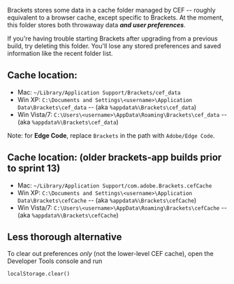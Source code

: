 Brackets stores some data in a cache folder managed by CEF -- roughly equivalent to a browser cache, except specific to Brackets. At the moment, this folder stores both throwaway data **_and user preferences_**.

If you're having trouble starting Brackets after upgrading from a previous build, try deleting this folder. You'll lose any stored preferences and saved information like the recent folder list.

## Cache location:

* Mac: ```~/Library/Application Support/Brackets/cef_data```
* Win XP: ```C:\Documents and Settings\<username>\Application Data\Brackets\cef_data``` -- (aka ```%appdata%\Brackets\cef_data```)
* Win Vista/7: ```C:\Users\<username>\AppData\Roaming\Brackets\cef_data``` -- (aka ```%appdata%\Brackets\cef_data```)

Note: for **Edge Code**, replace `Brackets` in the path with `Adobe/Edge Code`.

## Cache location: (older brackets-app builds prior to sprint 13)

* Mac: ```~/Library/Application Support/com.adobe.Brackets.cefCache```
* Win XP: ```C:\Documents and Settings\<username>\Application Data\Brackets\cefCache``` -- (aka ```%appdata%\Brackets\cefCache```)
* Win Vista/7: ```C:\Users\<username>\AppData\Roaming\Brackets\cefCache``` -- (aka ```%appdata%\Brackets\cefCache```)

## Less thorough alternative

To clear out preferences _only_ (not the lower-level CEF cache), open the Developer Tools console and run

```
localStorage.clear()
```